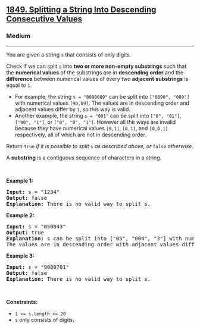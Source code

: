 <h2><a href="https://leetcode.com/problems/splitting-a-string-into-descending-consecutive-values/">1849. Splitting a String Into Descending Consecutive Values</a></h2><h3>Medium</h3><hr><div style="user-select: auto;"><p style="user-select: auto;">You are given a string <code style="user-select: auto;">s</code> that consists of only digits.</p>

<p style="user-select: auto;">Check if we can split <code style="user-select: auto;">s</code> into <strong style="user-select: auto;">two or more non-empty substrings</strong> such that the <strong style="user-select: auto;">numerical values</strong> of the substrings are in <strong style="user-select: auto;">descending order</strong> and the <strong style="user-select: auto;">difference</strong> between numerical values of every two <strong style="user-select: auto;">adjacent</strong> <strong style="user-select: auto;">substrings</strong> is equal to <code style="user-select: auto;">1</code>.</p>

<ul style="user-select: auto;">
	<li style="user-select: auto;">For example, the string <code style="user-select: auto;">s = "0090089"</code> can be split into <code style="user-select: auto;">["0090", "089"]</code> with numerical values <code style="user-select: auto;">[90,89]</code>. The values are in descending order and adjacent values differ by <code style="user-select: auto;">1</code>, so this way is valid.</li>
	<li style="user-select: auto;">Another example, the string <code style="user-select: auto;">s = "001"</code> can be split into <code style="user-select: auto;">["0", "01"]</code>, <code style="user-select: auto;">["00", "1"]</code>, or <code style="user-select: auto;">["0", "0", "1"]</code>. However all the ways are invalid because they have numerical values <code style="user-select: auto;">[0,1]</code>, <code style="user-select: auto;">[0,1]</code>, and <code style="user-select: auto;">[0,0,1]</code> respectively, all of which are not in descending order.</li>
</ul>

<p style="user-select: auto;">Return <code style="user-select: auto;">true</code> <em style="user-select: auto;">if it is possible to split</em> <code style="user-select: auto;">s</code>​​​​​​ <em style="user-select: auto;">as described above</em><em style="user-select: auto;">, or </em><code style="user-select: auto;">false</code><em style="user-select: auto;"> otherwise.</em></p>

<p style="user-select: auto;">A <strong style="user-select: auto;">substring</strong> is a contiguous sequence of characters in a string.</p>

<p style="user-select: auto;">&nbsp;</p>
<p style="user-select: auto;"><strong style="user-select: auto;">Example 1:</strong></p>

<pre style="user-select: auto;"><strong style="user-select: auto;">Input:</strong> s = "1234"
<strong style="user-select: auto;">Output:</strong> false
<strong style="user-select: auto;">Explanation:</strong> There is no valid way to split s.
</pre>

<p style="user-select: auto;"><strong style="user-select: auto;">Example 2:</strong></p>

<pre style="user-select: auto;"><strong style="user-select: auto;">Input:</strong> s = "050043"
<strong style="user-select: auto;">Output:</strong> true
<strong style="user-select: auto;">Explanation:</strong> s can be split into ["05", "004", "3"] with numerical values [5,4,3].
The values are in descending order with adjacent values differing by 1.
</pre>

<p style="user-select: auto;"><strong style="user-select: auto;">Example 3:</strong></p>

<pre style="user-select: auto;"><strong style="user-select: auto;">Input:</strong> s = "9080701"
<strong style="user-select: auto;">Output:</strong> false
<strong style="user-select: auto;">Explanation:</strong> There is no valid way to split s.
</pre>

<p style="user-select: auto;">&nbsp;</p>
<p style="user-select: auto;"><strong style="user-select: auto;">Constraints:</strong></p>

<ul style="user-select: auto;">
	<li style="user-select: auto;"><code style="user-select: auto;">1 &lt;= s.length &lt;= 20</code></li>
	<li style="user-select: auto;"><code style="user-select: auto;">s</code> only consists of digits.</li>
</ul>
</div>